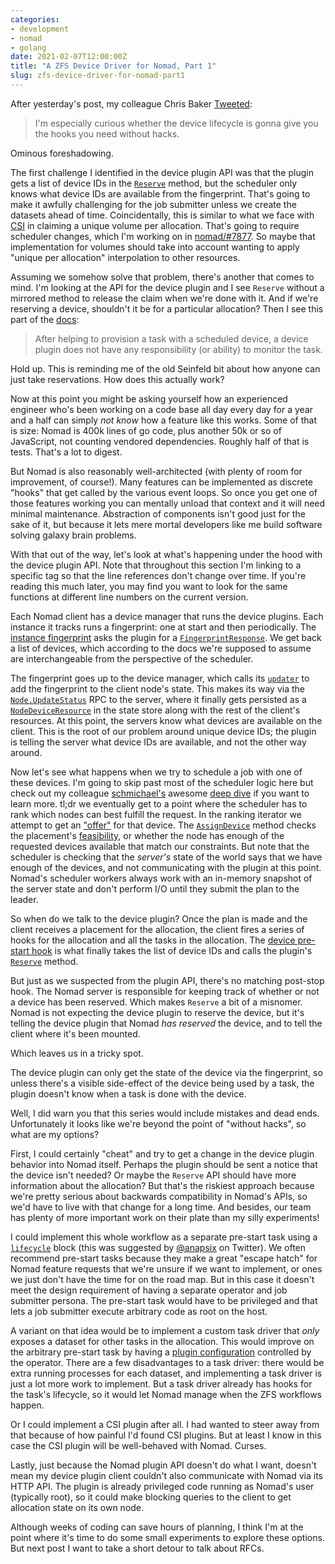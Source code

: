 ```yaml
---
categories:
- development
- nomad
- golang
date: 2021-02-07T12:00:00Z
title: "A ZFS Device Driver for Nomad, Part 1"
slug: zfs-device-driver-for-nomad-part1
---
```


After yesterday's post, my colleague Chris Baker
[Tweeted](https://twitter.com/ScaredOfGeese/status/1358126170236203011):

> I'm especially curious whether the device lifecycle is gonna give
> you the hooks you need without hacks.

Ominous foreshadowing.

The first challenge I identified in the device plugin API was that the
plugin gets a list of device IDs in the
[`Reserve`](https://www.nomadproject.io/docs/internals/plugins/devices#reserve-deviceids-string-containerreservation-error)
method, but the scheduler only knows what device IDs are available
from the fingerprint. That's going to make it awfully challenging for
the job submitter unless we create the datasets ahead of
time. Coincidentally, this is similar to what we face with
[CSI](https://www.nomadproject.io/docs/internals/plugins/csi) in
claiming a unique volume per allocation. That's going to require
scheduler changes, which I'm working on in
[nomad/#7877](https://github.com/hashicorp/nomad/issues/7877#issuecomment-772552412). So
maybe that implementation for volumes should take into account wanting
to apply "unique per allocation" interpolation to other resources.

Assuming we somehow solve that problem, there's another that comes to
mind. I'm looking at the API for the device plugin and I see `Reserve`
without a mirrored method to release the claim when we're done with
it. And if we're reserving a device, shouldn't it be for a particular
allocation? Then I see this part of the
[docs](https://www.nomadproject.io/docs/internals/plugins/devices#lifecycle-and-state):

> After helping to provision a task with a scheduled device, a device
> plugin does not have any responsibility (or ability) to monitor the
> task.

Hold up. This is reminding me of the old Seinfeld bit about how anyone
can just take reservations. How does this actually work?

Now at this point you might be asking yourself how an experienced
engineer who's been working on a code base all day every day for a
year and a half can simply _not know_ how a feature like this
works. Some of that is size: Nomad is 400k lines of go code, plus
another 50k or so of JavaScript, not counting vendored
dependencies. Roughly half of that is tests. That's a lot to digest.

But Nomad is also reasonably well-architected (with plenty of room for
improvement, of course!). Many features can be implemented as discrete
"hooks" that get called by the various event loops. So once you get
one of those features working you can mentally unload that context and
it will need minimal maintenance. Abstraction of components isn't good
just for the sake of it, but because it lets mere mortal developers
like me build software solving galaxy brain problems.

With that out of the way, let's look at what's happening under the
hood with the device plugin API. Note that throughout this section I'm
linking to a specific tag so that the line references don't change
over time. If you're reading this much later, you may find you want to
look for the same functions at different line numbers on the current
version.

Each Nomad client has a device manager that runs the device
plugins. Each instance it tracks runs a fingerprint: one at start and
then periodically. The [instance
fingerprint](https://github.com/hashicorp/nomad/blob/v1.0.3/client/devicemanager/instance.go#L338)
asks the plugin for a
[`FingerprintResponse`](https://github.com/hashicorp/nomad/blob/v1.0.3/plugins/device/device.go#L40-L48).
We get back a list of devices, which according to the docs we're
supposed to assume are interchangeable from the perspective of the
scheduler.

The fingerprint goes up to the device manager, which calls its
[`updater`](https://github.com/hashicorp/nomad/blob/v1.0.3/client/devicemanager/manager.go#L191)
to add the fingerprint to the client node's state. This makes its way
via the
[`Node.UpdateStatus`](https://github.com/hashicorp/nomad/blob/v1.0.3/nomad/node_endpoint.go#L375)
RPC to the server, where it finally gets persisted as a
[`NodeDeviceResource`](https://github.com/hashicorp/nomad/blob/v1.0.3/nomad/structs/structs.go#L3066-L3074)
in the state store along with the rest of the client's resources. At
this point, the servers know what devices are available on the
client. This is the root of our problem around unique device IDs; the
plugin is telling the server what device IDs are available, and not
the other way around.

Now let's see what happens when we try to schedule a job with one of
these devices. I'm going to skip past most of the scheduler logic here
but check out my colleague
[schmichael's](https://github.com/schmichael) awesome [deep
dive](https://www.youtube.com/watch?v=m6DnmVqoXvw) if you want to
learn more. tl;dr we eventually get to a point where the scheduler has
to rank which nodes can best fulfill the request. In the ranking
iterator we attempt to get an
["offer"](https://github.com/hashicorp/nomad/blob/v1.0.3/scheduler/rank.go#L357-L360)
for that device. The
[`AssignDevice`](https://github.com/hashicorp/nomad/blob/v1.0.3/scheduler/device.go#L29-L32)
method checks the placement's
[feasibility](https://github.com/hashicorp/nomad/blob/v1.0.3/scheduler/feasible.go#L1264-L1288),
or whether the node has enough of the requested devices available that
match our constraints. But note that the scheduler is checking that
the _server's_ state of the world says that we have enough of the
devices, and not communicating with the plugin at this point. Nomad's
scheduler workers always work with an in-memory snapshot of the server
state and don't perform I/O until they submit the plan to the leader.

So when do we talk to the device plugin? Once the plan is made and the
client receives a placement for the allocation, the client fires a
series of hooks for the allocation and all the tasks in the
allocation. The [device pre-start
hook](https://github.com/hashicorp/nomad/blob/v1.0.3/client/allocrunner/taskrunner/device_hook.go)
is what finally takes the list of device IDs and calls the plugin's
[`Reserve`](https://github.com/hashicorp/nomad/blob/v1.0.3/client/allocrunner/taskrunner/device_hook.go#L48-L49)
method.

But just as we suspected from the plugin API, there's no matching
post-stop hook. The Nomad server is responsible for keeping track of
whether or not a device has been reserved. Which makes `Reserve` a bit
of a misnomer. Nomad is not expecting the device plugin to reserve the
device, but it's telling the device plugin that Nomad _has reserved_
the device, and to tell the client where it's been mounted.

Which leaves us in a tricky spot.

The device plugin can only get the state of the device via the
fingerprint, so unless there's a visible side-effect of the device
being used by a task, the plugin doesn't know when a task is done with
the device.

Well, I did warn you that this series would include mistakes and dead
ends. Unfortunately it looks like we're beyond the point of "without
hacks", so what are my options?

First, I could certainly "cheat" and try to get a change in the device
plugin behavior into Nomad itself. Perhaps the plugin should be sent a
notice that the device isn't needed? Or maybe the `Reserve` API should
have more information about the allocation? But that's the riskiest
approach because we're pretty serious about backwards compatibility in
Nomad's APIs, so we'd have to live with that change for a long
time. And besides, our team has plenty of more important work on their
plate than my silly experiments!

I could implement this whole workflow as a separate pre-start task
using a
[`lifecycle`](https://www.nomadproject.io/docs/job-specification/lifecycle)
block (this was suggested by
[@anapsix](https://twitter.com/anapsix/status/1358339913868079105) on
Twitter). We often recommend pre-start tasks because they make a great
"escape hatch" for Nomad feature requests that we're unsure if we want
to implement, or ones we just don't have the time for on the road
map. But in this case it doesn't meet the design requirement of having
a separate operator and job submitter persona. The pre-start task
would have to be privileged and that lets a job submitter execute
arbitrary code as root on the host.

A variant on that idea would be to implement a custom task driver that
_only_ exposes a dataset for other tasks in the allocation. This would
improve on the arbitrary pre-start task by having a [plugin
configuration](https://www.nomadproject.io/docs/configuration/plugin)
controlled by the operator. There are a few disadvantages to a task
driver: there would be extra running processes for each dataset, and
implementing a task driver is just a lot more work to implement. But a
task driver already has hooks for the task's lifecycle, so it would
let Nomad manage when the ZFS workflows happen.

Or I could implement a CSI plugin after all. I had wanted to steer
away from that because of how painful I'd found CSI plugins. But at
least I know in this case the CSI plugin will be well-behaved with
Nomad. Curses.

Lastly, just because the Nomad plugin API doesn't do what I want,
doesn't mean my device plugin client couldn't also communicate with
Nomad via its HTTP API. The plugin is already privileged code running
as Nomad's user (typically root), so it could make blocking queries to
the client to get allocation state on its own node.

Although weeks of coding can save hours of planning, I think I'm at
the point where it's time to do some small experiments to explore
these options. But next post I want to take a short detour to talk
about RFCs.
